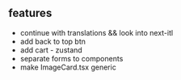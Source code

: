 ## features

- continue with translations && look into next-itl
- add back to top btn
- add cart - zustand
- separate forms to components
- make ImageCard.tsx generic
